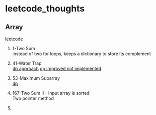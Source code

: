 # leetcode_thoughts

## Array
[leetcode](https://leetcode.com/tag/array/)
1. 1-Two Sum \
instead of two for loops, keeps a dictionary to store its complement

2. 41-Water Trap \
[dp approach](https://www.youtube.com/watch?v=fTD6Se3ZtEo&feature=emb_logo)
[dp improved not implemented](https://www.youtube.com/watch?v=XqTBrQYYUcc)

3. 53-Maximum Subarray \
[dp](https://www.youtube.com/watch?v=2MmGzdiKR9Y)

3. 167-Two Sum II - Input array is sorted \
Two pointer method 

4.